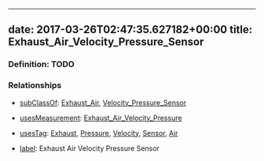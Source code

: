 
---
date: 2017-03-26T02:47:35.627182+00:00
title: Exhaust_Air_Velocity_Pressure_Sensor
---
### Definition: TODO

### Relationships

* [subClassOf](http://www.w3.org/2000/01/rdf-schema#subClassOf): [Exhaust_Air](https://brickschema.org/schema/1.0/Brick#Exhaust_Air), [Velocity_Pressure_Sensor](https://brickschema.org/schema/1.0/Brick#Velocity_Pressure_Sensor)

* [usesMeasurement](https://brickschema.org/schema/1.0/BrickFrame#usesMeasurement): [Exhaust_Air_Velocity_Pressure](https://brickschema.org/schema/1.0/Brick#Exhaust_Air_Velocity_Pressure)

* [usesTag](https://brickschema.org/schema/1.0/BrickFrame#usesTag): [Exhaust](https://brickschema.org/schema/1.0/BrickTag#Exhaust), [Pressure](https://brickschema.org/schema/1.0/BrickTag#Pressure), [Velocity](https://brickschema.org/schema/1.0/BrickTag#Velocity), [Sensor](https://brickschema.org/schema/1.0/BrickTag#Sensor), [Air](https://brickschema.org/schema/1.0/BrickTag#Air)

* [label](http://www.w3.org/2000/01/rdf-schema#label): Exhaust Air Velocity Pressure Sensor
